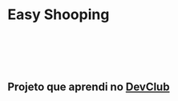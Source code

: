 <h1>Easy Shooping</h1>
<br>
<br>
<br>
<br>
<h2>Projeto que aprendi no <a href="https://rodolfomori.com.br/">DevClub</a></h2>

